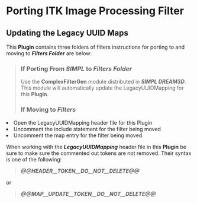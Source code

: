 # Porting ITK Image Processing Filter #

## Updating the Legacy UUID Maps ##

This **Plugin** contains three folders of filters instructions for porting to 
and moving to ***Filters Folder*** are below:

> ### If Porting From ***SIMPL*** to ***Filters Folder*** ###
> Use the **ComplexFilterGen** module distributed in ***SIMPL DREAM3D***. This 
module will automatically update the LegacyUUIDMapping for this **Plugin**.
>
> ### If Moving to ***Filters*** ###
> <ol>
  <li> Open the LegacyUUIDMapping header file for this Plugin </li>
  <li> Uncomment the include statement for the filter being moved </li>
  <li> Uncomment the map entry for the filter being moved </li>
  </ol>
  
 When working with the ***LegacyUUIDMapping*** header file in this **Plugin** 
 be sure to make sure the commented out tokens are not removed. Their syntax is 
 one of the following:
 > ***@@__HEADER__TOKEN__DO__NOT__DELETE__@@***
 
 or
 
 > ***@@__MAP__UPDATE__TOKEN__DO__NOT__DELETE__@@***